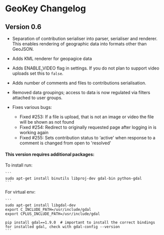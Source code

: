 # GeoKey Changelog

## Version 0.6

- Separation of contribution serialiser into parser, serialiser and renderer. This enables rendering of geographic data into formats other than GeoJSON.
- Adds KML renderer for geopagice data
- Adds ENABLE_VIDEO flag in settings. If you do not plan to support video uploads set this to `false`.
- Adds number of comments and files to contributions serialisation.
- Removed data groupings; access to data is now regulated via filters attached to user groups.
- Fixes various bugs:

    - Fixed #253: If a file is upload, that is not an image or video the file will be shown as not found
    - Fixed #254: Redirect to originally requested page after logging in is working again
    - Fixed #255: Sets contribution status to ‘active' when response to a comment is changed from open to 'resolved'

#### This version requires additional packages:

To install run:

    ```
    sudo apt-get install binutils libproj-dev gdal-bin python-gdal
    ```

For virtual env:

    ```
    sudo apt-get install libgdal-dev
    export C_INCLUDE_PATH=/usr/include/gdal
    export CPLUS_INCLUDE_PATH=/usr/include/gdal

    pip install gdal==1.9.0  # important to install the correct bindings for installed gdal, check with gdal-config --version
    ```
